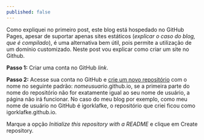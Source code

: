 ```yaml
---
published: false
---
```


Como expliquei no primeiro post, este blog está hospedado no GitHub Pages, apesar de suportar apenas sites estáticos (_explicar o caso do blog, que é compilado_), é uma alternativa bem útil, pois permite a utilização de um domínio customizado. Neste post vou explicar como criar um site no Github.

**Passo 1:** Criar uma conta no GitHub _link_.

**Passo 2:** Acesse sua conta no GitHub e [crie um novo repositório](https://github.com/new) com o nome no seguinte padrão: _nomeusuario_.github.io, se a primeira parte do nome do repositório não for exatamente igual ao seu nome de usuário, a página não irá funcionar. No caso do meu blog por exemplo, como meu nome de usuário no GitHub é igorklafke, o repositório que criei ficou como igorklafke.github.io.

Marque a opção _Initialize this repository with a README_ e clique em Create repository.